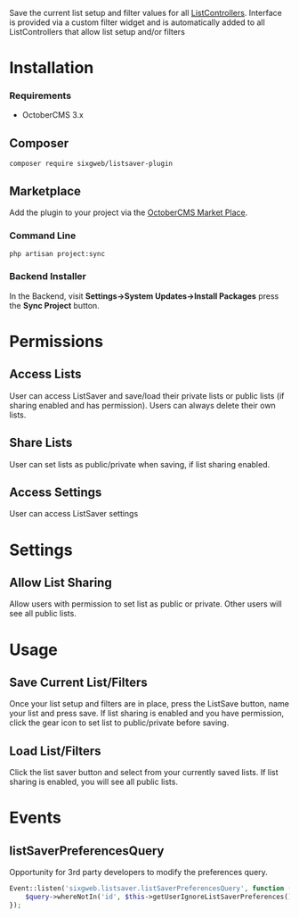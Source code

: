 Save the current list setup and filter values for all [ListControllers](https://docs.octobercms.com/3.x/extend/lists/list-controller.html).  Interface is provided via a custom filter widget and is automatically added to all ListControllers that allow list setup and/or filters

# Installation

### Requirements
- OctoberCMS 3.x

## Composer
```
composer require sixgweb/listsaver-plugin
```

## Marketplace

Add the plugin to your project via the [OctoberCMS Market Place](https://octobercms.com/plugin/sixgweb-listsaver).

### Command Line

```
php artisan project:sync
```

### Backend Installer

In the Backend, visit **Settings->System Updates->Install Packages** press the **Sync Project** button.

# Permissions

## Access Lists
User can access ListSaver and save/load their private lists or public lists (if sharing enabled and has permission).  Users can always delete their own lists.

## Share Lists
User can set lists as public/private when saving, if list sharing enabled.

## Access Settings
User can access ListSaver settings

# Settings

## Allow List Sharing
Allow users with permission to set list as public or private.  Other users will see all public lists.

# Usage

## Save Current List/Filters
Once your list setup and filters are in place, press the ListSave button, name your list and press save. If list sharing is enabled and you have permission, click the gear icon to set list to public/private before saving.

## Load List/Filters
Click the list saver button and select from your currently saved lists.  If list sharing is enabled, you will see all public lists.

# Events

## listSaverPreferencesQuery
Opportunity for 3rd party developers to modify the preferences query.
``` php
Event::listen('sixgweb.listsaver.listSaverPreferencesQuery', function (&$query) {
    $query->whereNotIn('id', $this->getUserIgnoreListSaverPreferences());
});
```

